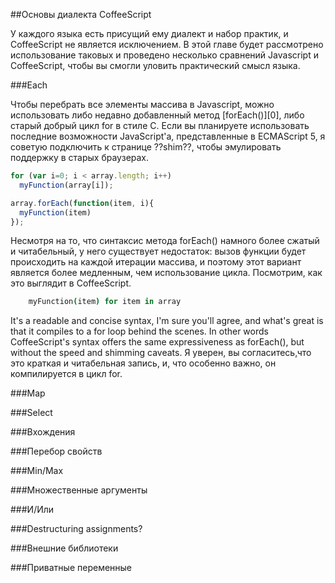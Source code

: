 ##Основы диалекта CoffeeScript

У каждого языка есть присущий ему диалект и набор практик, и CoffeeScript не является исключением. В этой главе будет рассмотрено использование таковых и проведено несколько сравнений Javascript и CoffeeScript, чтобы вы смогли уловить практический смысл языка.

###Each

Чтобы перебрать все элементы массива в Javascript, можно использовать либо недавно добавленный метод [forEach()][0], либо старый добрый цикл for в стиле C. Если вы планируете использовать последние возможности JavaScript'а, представленные в ECMAScript 5, я советую подключить к странице ??shim??, чтобы эмулировать поддержку в старых браузерах.

```javascript
for (var i=0; i < array.length; i++)
  myFunction(array[i]);

array.forEach(function(item, i){
  myFunction(item)
});
```

Несмотря на то, что синтаксис метода forEach() намного более сжатый и читабельный, у него существует недостаток: вызов функции будет происходить на каждой итерации массива, и поэтому этот вариант является более медленным, чем использование цикла. Посмотрим, как это выглядит в CoffeeScript.

```coffeescript
	myFunction(item) for item in array
```

It's a readable and concise syntax, I'm sure you'll agree, and what's great is that it compiles to a for loop behind the scenes. In other words CoffeeScript's syntax offers the same expressiveness as forEach(), but without the speed and shimming caveats.
Я уверен, вы согласитесь,что это краткая и читабельная запись, и, что особенно важно, он компилируется в цикл for.

###Map

###Select

###Вхождения

###Перебор свойств

###Min/Max

###Множественные аргументы

###И/Или

###Destructuring assignments?

###Внешние библиотеки

###Приватные переменные